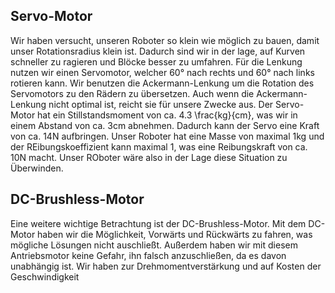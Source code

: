 ## Servo-Motor
Wir haben versucht, unseren Roboter so klein wie möglich zu bauen, damit unser Rotationsradius klein ist. Dadurch sind wir in der lage, auf Kurven schneller zu ragieren und Blöcke besser zu umfahren. Für die Lenkung nutzen wir einen Servomotor, welcher 60° nach rechts und 60° nach links rotieren kann. Wir benutzen die Ackermann-Lenkung um die Rotation des Servomotors zu den Rädern zu übersetzen. Auch wenn die Ackermann-Lenkung nicht optimal ist, reicht sie für unsere Zwecke aus. Der Servo-Motor hat ein Stillstandsmoment von ca. 4.3 \frac{kg}{cm}, was wir in einem Abstand von ca. 3cm abnehmen. Dadurch kann der Servo eine Kraft von ca. 14N aufbringen. Unser Roboter hat eine Masse von maximal 1kg und der REibungskoeffizient kann maximal 1, was eine Reibungskraft von ca. 10N macht. Unser ROboter wäre also in der Lage diese Situation zu Überwinden.

## DC-Brushless-Motor
Eine weitere wichtige Betrachtung ist der DC-Brushless-Motor. Mit dem DC-Motor haben wir die Möglichkeit, Vorwärts und Rückwärts zu fahren, was mögliche Lösungen nicht auschließt. Außerdem haben wir mit diesem Antriebsmotor keine Gefahr, ihn falsch anzuschließen, da es davon unabhängig ist. Wir haben zur Drehmomentverstärkung und auf Kosten der Geschwindigkeit 
